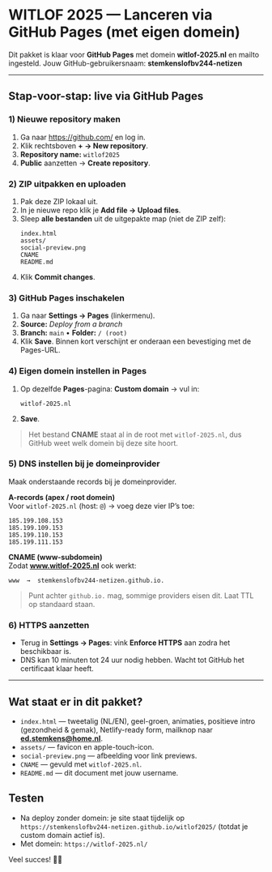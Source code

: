 # WITLOF 2025 — Lanceren via GitHub Pages (met eigen domein)

Dit pakket is klaar voor **GitHub Pages** met domein **witlof-2025.nl** en mailto ingesteld.
Jouw GitHub-gebruikersnaam: **stemkenslofbv244-netizen**

---

## Stap-voor-stap: live via GitHub Pages

### 1) Nieuwe repository maken
1. Ga naar https://github.com/ en log in.
2. Klik rechtsboven **+ → New repository**.
3. **Repository name:** `witlof2025`
4. **Public** aanzetten → **Create repository**.

### 2) ZIP uitpakken en uploaden
1. Pak deze ZIP lokaal uit.
2. In je nieuwe repo klik je **Add file → Upload files**.
3. Sleep **alle bestanden** uit de uitgepakte map (niet de ZIP zelf):
   ```
   index.html
   assets/
   social-preview.png
   CNAME
   README.md
   ```
4. Klik **Commit changes**.

### 3) GitHub Pages inschakelen
1. Ga naar **Settings → Pages** (linkermenu).
2. **Source:** *Deploy from a branch*
3. **Branch:** `main` • **Folder:** `/ (root)`
4. Klik **Save**. Binnen kort verschijnt er onderaan een bevestiging met de Pages-URL.

### 4) Eigen domein instellen in Pages
1. Op dezelfde **Pages**-pagina: **Custom domain** → vul in:
   ```
   witlof-2025.nl
   ```
2. **Save**.

> Het bestand **CNAME** staat al in de root met `witlof-2025.nl`, dus GitHub weet welk domein bij deze site hoort.

### 5) DNS instellen bij je domeinprovider
Maak onderstaande records bij je domeinprovider.

**A-records (apex / root domein)**  
Voor `witlof-2025.nl` (host: `@`) → voeg deze vier IP’s toe:
```
185.199.108.153
185.199.109.153
185.199.110.153
185.199.111.153
```

**CNAME (www-subdomein)**  
Zodat **www.witlof-2025.nl** ook werkt:
```
www  →  stemkenslofbv244-netizen.github.io.
```

> Punt achter `github.io.` mag, sommige providers eisen dit. Laat TTL op standaard staan.

### 6) HTTPS aanzetten
- Terug in **Settings → Pages**: vink **Enforce HTTPS** aan zodra het beschikbaar is.
- DNS kan 10 minuten tot 24 uur nodig hebben. Wacht tot GitHub het certificaat klaar heeft.

---

## Wat staat er in dit pakket?
- `index.html` — tweetalig (NL/EN), geel-groen, animaties, positieve intro (gezondheid & gemak), Netlify-ready form, mailknop naar **ed.stemkens@home.nl**.
- `assets/` — favicon en apple-touch-icon.
- `social-preview.png` — afbeelding voor link previews.
- `CNAME` — gevuld met `witlof-2025.nl`.
- `README.md` — dit document met jouw username.

## Testen
- Na deploy zonder domein: je site staat tijdelijk op `https://stemkenslofbv244-netizen.github.io/witlof2025/` (totdat je custom domain actief is).
- Met domein: `https://witlof-2025.nl/`

Veel succes! 🍋🥬
